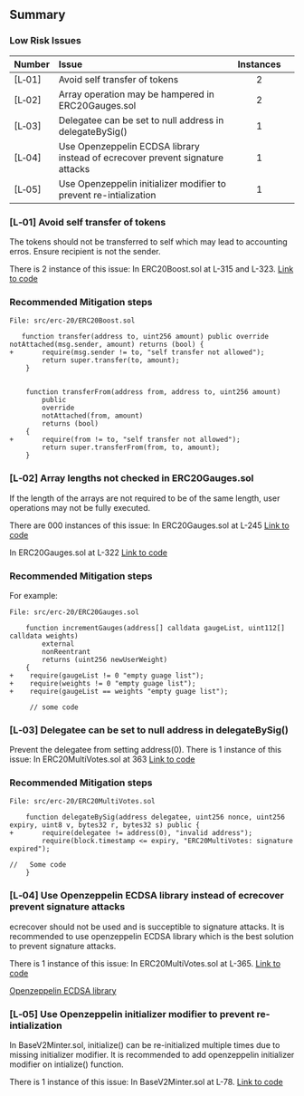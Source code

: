 ## Summary

### Low Risk Issues
|Number|Issue|Instances| |
|-|:-|:-:|:-:|
| [L&#x2011;01] | Avoid self transfer of tokens | 2 |
| [L&#x2011;02] | Array operation may be hampered in ERC20Gauges.sol | 2 |
| [L&#x2011;03] | Delegatee can be set to null address in delegateBySig()  | 1 |
| [L&#x2011;04] | Use Openzeppelin ECDSA library instead of ecrecover prevent signature attacks  | 1 |
| [L&#x2011;05] | Use Openzeppelin initializer modifier to prevent re-intialization  | 1 |

### [L&#x2011;01]  Avoid self transfer of tokens
The tokens should not be transferred to self which may lead to accounting erros. Ensure recipient is not the sender.

There is 2 instance of this issue:
In ERC20Boost.sol at L-315 and L-323.
[Link to code](https://github.com/code-423n4/2023-05-maia/blob/54a45beb1428d85999da3f721f923cbf36ee3d35/src/erc-20/ERC20Boost.sol#L312-L330)

### Recommended Mitigation steps

```Solidity
File: src/erc-20/ERC20Boost.sol

   function transfer(address to, uint256 amount) public override notAttached(msg.sender, amount) returns (bool) {
+       require(msg.sender != to, "self transfer not allowed");
        return super.transfer(to, amount);
    }


    function transferFrom(address from, address to, uint256 amount)
        public
        override
        notAttached(from, amount)
        returns (bool)
    {
+       require(from != to, "self transfer not allowed");
        return super.transferFrom(from, to, amount);
    }
```

### [L&#x2011;02]  Array lengths not checked in ERC20Gauges.sol
If the length of the arrays are not required to be of the same length, user operations may not be fully executed.

There are 000 instances of this issue:
In ERC20Gauges.sol at L-245
[Link to code](https://github.com/code-423n4/2023-05-maia/blob/54a45beb1428d85999da3f721f923cbf36ee3d35/src/erc-20/ERC20Gauges.sol#L245)

In ERC20Gauges.sol at L-322
[Link to code](https://github.com/code-423n4/2023-05-maia/blob/54a45beb1428d85999da3f721f923cbf36ee3d35/src/erc-20/ERC20Gauges.sol#L322)

### Recommended Mitigation steps
For example:

```Solidity
File: src/erc-20/ERC20Gauges.sol

    function incrementGauges(address[] calldata gaugeList, uint112[] calldata weights)
        external
        nonReentrant
        returns (uint256 newUserWeight)
    {
+    require(gaugeList != 0 "empty guage list");
+    require(weights != 0 "empty guage list");
+    require(gaugeList == weights "empty guage list");

     // some code
```

### [L&#x2011;03]  Delegatee can be set to null address in delegateBySig()
Prevent the delegatee from setting address(0).
There is 1 instance of this issue:
In ERC20MultiVotes.sol at 363
[Link to code](https://github.com/code-423n4/2023-05-maia/blob/54a45beb1428d85999da3f721f923cbf36ee3d35/src/erc-20/ERC20MultiVotes.sol#L363)

### Recommended Mitigation steps

```Solidity
File: src/erc-20/ERC20MultiVotes.sol

    function delegateBySig(address delegatee, uint256 nonce, uint256 expiry, uint8 v, bytes32 r, bytes32 s) public {
+       require(delegatee != address(0), "invalid address");
        require(block.timestamp <= expiry, "ERC20MultiVotes: signature expired");

//   Some code
    }
```

### [L&#x2011;04]  Use Openzeppelin ECDSA library instead of ecrecover prevent signature attacks
ecrecover should not be used and is succeptible to signature attacks. It is recommended to use openzeppelin ECDSA library which is the best solution to prevent signature attacks.

There is 1 instance of this issue:
In ERC20MultiVotes.sol at L-365.
[Link to code](https://github.com/code-423n4/2023-05-maia/blob/54a45beb1428d85999da3f721f923cbf36ee3d35/src/erc-20/ERC20MultiVotes.sol#L365)

[Openzeppelin ECDSA library](https://github.com/OpenZeppelin/openzeppelin-contracts/blob/master/contracts/utils/cryptography/ECDSA.sol)

### [L&#x2011;05]  Use Openzeppelin initializer modifier to prevent re-intialization
In BaseV2Minter.sol, initialize() can be re-initialized multiple times due to missing initializer modifier. It is recommended to add openzeppelin initializer modifier on intialize() function.

There is 1 instance of this issue:
In BaseV2Minter.sol at L-78.
[Link to code](https://github.com/code-423n4/2023-05-maia/blob/54a45beb1428d85999da3f721f923cbf36ee3d35/src/hermes/minters/BaseV2Minter.sol#L78)
